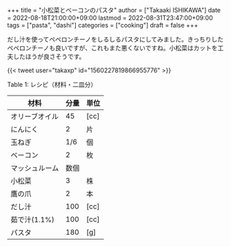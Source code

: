 +++
title = "小松菜とベーコンのパスタ"
author = ["Takaaki ISHIKAWA"]
date = 2022-08-18T21:00:00+09:00
lastmod = 2022-08-31T23:47:00+09:00
tags = ["pasta", "dashi"]
categories = ["cooking"]
draft = false
+++

だし汁を使ってペペロンチーノをしるしるパスタにしてみました。きっちりしたペペロンチーノも良いですが、これもまた悪くないですね。小松菜はカットを工夫したほうが良さそうです。  

{{< tweet user="takaxp" id="1560227819866955776" >}}  

<div class="table-caption">
  <span class="table-number">Table 1</span>:
  レシピ（材料・二皿分）
</div>

| 材料      | 分量 | 単位 |
|---------|----|----|
| オリーブオイル | 45  | [cc] |
| にんにく  | 2   | 片   |
| 玉ねぎ    | 1/6 | 個   |
| ベーコン  | 2   | 枚   |
| マッシュルーム | 数個 |      |
| 小松菜    | 3   | 株   |
| 鷹の爪    | 2   | 本   |
| だし汁    | 100 | [cc] |
| 茹で汁(1.1%) | 100 | [cc] |
| パスタ    | 180 | [g]  |

